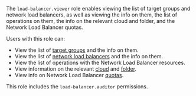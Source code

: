 The `load-balancer.viewer` role enables viewing the list of target groups and network load balancers, as well as viewing the info on them, the list of operations on them, the info on the relevant cloud and folder, and the Network Load Balancer quotas.

Users with this role can:
* View the list of [target groups](../../network-load-balancer/concepts/target-resources.md) and the info on them.
* View the list of [network load balancers](../../network-load-balancer/concepts/index.md) and the info on them.
* View the list of operations with the Network Load Balancer resources.
* View information on the relevant [cloud](../../resource-manager/concepts/resources-hierarchy.md#cloud) and [folder](../../resource-manager/concepts/resources-hierarchy.md#folder).
* View info on Network Load Balancer [quotas](../../network-load-balancer/concepts/limits.md#load-balancer-quotas).

This role includes the `load-balancer.auditor` permissions.